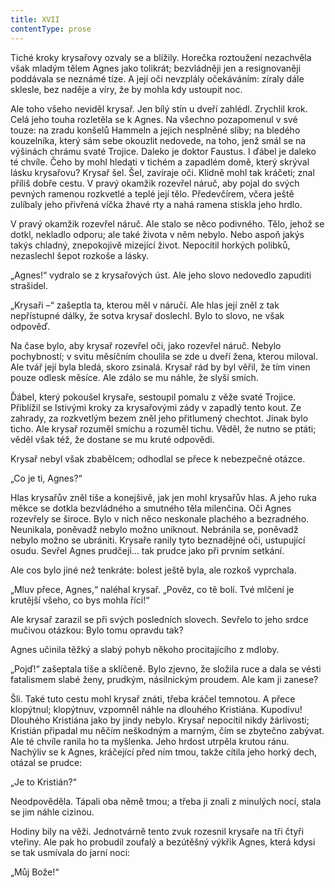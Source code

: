 ```yaml
---
title: XVII
contentType: prose
---
```


<section>

Tiché kroky krysařovy ozvaly se a blížily. Horečka roztoužení nezachvěla však mladým tělem Agnes jako tolikrát; bezvládněji jen a resignovaněji poddávala se neznámé tíze. A její oči nevzplály očekáváním: zíraly dále sklesle, bez naděje a víry, že by mohla kdy ustoupit noc.

Ale toho všeho neviděl krysař. Jen bílý stín u dveří zahlédl. Zrychlil krok. Celá jeho touha rozletěla se k Agnes. Na všechno pozapomenul v své touze: na zradu konšelů Hammeln a jejich nesplněné sliby; na bledého kouzelníka, který sám sebe okouzlit nedovede, na toho, jenž smál se na výšinách chrámu svaté Trojice. Daleko je doktor Faustus. I ďábel je daleko té chvíle. Čeho by mohl hledati v tichém a zapadlém domě, který skrýval lásku krysařovu? Krysař šel. Šel, zavíraje oči. Klidně mohl tak kráčeti; znal příliš dobře cestu. V pravý okamžik rozevřel náruč, aby pojal do svých pevných ramenou rozkvetlé a teplé její tělo. Předevčírem, včera ještě zulíbaly jeho přivřená víčka žhavé rty a nahá ramena stiskla jeho hrdlo.

V pravý okamžik rozevřel náruč. Ale stalo se něco podivného. Tělo, jehož se dotkl, nekladlo odporu; ale také života v něm nebylo. Nebo aspoň jakýs takýs chladný, znepokojivě mizející život. Nepocítil horkých polibků, nezaslechl šepot rozkoše a lásky.

„Agnes!“ vydralo se z krysařových úst. Ale jeho slovo nedovedlo zapuditi strašidel.

„Krysaři –“ zašeptla ta, kterou měl v náručí. Ale hlas její zněl z tak nepřístupné dálky, že sotva krysař doslechl. Bylo to slovo, ne však odpověď.

Na čase bylo, aby krysař rozevřel oči, jako rozevřel náruč. Nebylo pochybností; v svitu měsíčním choulila se zde u dveří žena, kterou miloval. Ale tvář její byla bledá, skoro zsinalá. Krysař rád by byl věřil, že tím vinen pouze odlesk měsíce. Ale zdálo se mu náhle, že slyší smích.

Ďábel, který pokoušel krysaře, sestoupil pomalu z věže svaté Trojice. Přiblížil se lstivými kroky za krysařovými zády v zapadlý tento kout. Ze zahrady, za rozkvetlým bezem zněl jeho přitlumený chechtot. Jinak bylo ticho. Ale krysař rozuměl smíchu a rozuměl tichu. Věděl, že nutno se ptáti; věděl však též, že dostane se mu kruté odpovědi.

Krysař nebyl však zbabělcem; odhodlal se přece k nebezpečné otázce.

„Co je ti, Agnes?“

Hlas krysařův zněl tiše a konejšivě, jak jen mohl krysařův hlas. A jeho ruka měkce se dotkla bezvládného a smutného těla milenčina. Oči Agnes rozevřely se široce. Bylo v nich něco neskonale plachého a bezradného. Neunikala, poněvadž nebylo možno uniknout. Nebránila se, poněvadž nebylo možno se ubrániti. Krysaře ranily tyto beznadějné oči, ustupující osudu. Sevřel Agnes prudčeji… tak prudce jako při prvním setkání.

Ale cos bylo jiné než tenkráte: bolest ještě byla, ale rozkoš vyprchala.

„Mluv přece, Agnes,“ naléhal krysař. „Pověz, co tě bolí. Tvé mlčení je krutější všeho, co bys mohla říci!“

Ale krysař zarazil se při svých posledních slovech. Sevřelo to jeho srdce mučivou otázkou: Bylo tomu opravdu tak?

Agnes učinila těžký a slabý pohyb někoho procitajícího z mdloby.

„Pojď!“ zašeptala tiše a sklíčeně. Bylo zjevno, že složila ruce a dala se vésti fatalismem slabé ženy, prudkým, násilnickým proudem. Ale kam ji zanese?

Šli. Také tuto cestu mohl krysař znáti, třeba kráčel temnotou. A přece klopýtnul; klopýtnuv, vzpomněl náhle na dlouhého Kristiána. Kupodivu! Dlouhého Kristiána jako by jindy nebylo. Krysař nepocítil nikdy žárlivosti; Kristián připadal mu něčím neškodným a marným, čím se zbytečno zabývat. Ale té chvíle ranila ho ta myšlenka. Jeho hrdost utrpěla krutou ránu. Nachýliv se k Agnes, kráčející před ním tmou, takže cítila jeho horký dech, otázal se prudce:

„Je to Kristián?“

Neodpověděla. Tápali oba němě tmou; a třeba ji znali z minulých nocí, stala se jim náhle cizinou.

Hodiny bily na věži. Jednotvárně tento zvuk rozesnil krysaře na tři čtyři vteřiny. Ale pak ho probudil zoufalý a bezútěšný výkřik Agnes, která kdysi se tak usmívala do jarní noci:

„Můj Bože!“

</section>

